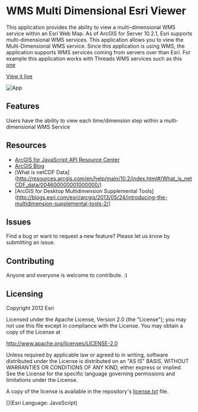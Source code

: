 # WMS Multi Dimensional Esri Viewer
This application provides the ability to view a multi-dimensional WMS service within an Esri Web Map.
As of ArcGIS for Server 10.2.1, Esri supports multi-dimensional WMS services.  This application allows you
to view the Multi-Dimensional WMS service.  Since this application is using WMS, the application supports 
WMS services coming from servers over than Esri.  For example this application works with Threads WMS services
such as this [one](http://ecowatch.ncddc.noaa.gov/thredds/wms/ncom_amseas_agg/AmSeas_Apr_05_2013_to_Current_best.ncd?service=WMS&version=1.3.0&request=GetCapabilities) 

[View it live](http://dtc-sci01.esri.com/MultiDimWMSViewer/)

![App](https://raw.github.com/kevinsigwart/WMSMultiDimensionalEsriViewer/master/doc/nDim.gif)

## Features
Users have the ability to view each time/dimension step within a multi-dimensional WMS Service



## Resources

* [ArcGIS for JavaScript API Resource Center](http://help.arcgis.com/en/webapi/javascript/arcgis/index.html)
* [ArcGIS Blog](http://blogs.esri.com/esri/arcgis/)
* [What is netCDF Data] (http://resources.arcgis.com/en/help/main/10.2/index.html#/What_is_netCDF_data/004600000001000000/)
* [ArcGIS for Desktop Multidimension Supplemental Tools] (http://blogs.esri.com/esri/arcgis/2013/05/24/introducing-the-multidimension-supplemental-tools-2/)


## Issues

Find a bug or want to request a new feature?  Please let us know by submitting an issue.

## Contributing

Anyone and everyone is welcome to contribute. :)

## Licensing
Copyright 2012 Esri

Licensed under the Apache License, Version 2.0 (the "License");
you may not use this file except in compliance with the License.
You may obtain a copy of the License at

   http://www.apache.org/licenses/LICENSE-2.0

Unless required by applicable law or agreed to in writing, software
distributed under the License is distributed on an "AS IS" BASIS,
WITHOUT WARRANTIES OR CONDITIONS OF ANY KIND, either express or implied.
See the License for the specific language governing permissions and
limitations under the License.

A copy of the license is available in the repository's [license.txt](https://raw.github.com/kevinsigwart/AGOL_MultiDimTemplate/master/license.txt) file.

[](Esri Language: JavaScript)